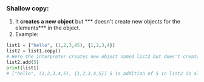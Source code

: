 ### Shallow copy:
1. It **creates a new object** but *** doesn't create new objects for the elements*** in the object.
2. Example:
```python
list1 = ["hello", (1,2,3,45), {1,2,3,4}]
list2 = list1.copy()
# Here the interpreter creates new object named list2 but does't create new instance of tuple and set present in the list1.
list2.add(5)
print(list1)
# ["hello", (1,2,3,4,5), {1,2,3,4,5}] 5 is addition of 5 in list2 is also reflected in list 1
```